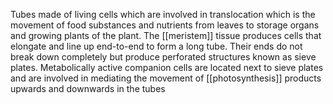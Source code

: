 Tubes made of living cells which are involved in translocation which is the movement of food substances and nutrients from leaves to storage organs and growing plants of the plant. The [[meristem]] tissue produces cells that elongate and line up end-to-end to form a long tube. Their ends do not break down completely but produce perforated structures known as sieve plates. Metabolically active companion cells are located next to sieve plates and are involved in mediating the movement of [[photosynthesis]] products upwards and downwards in the tubes